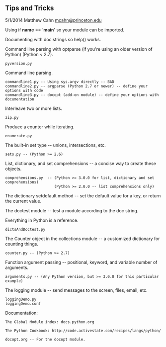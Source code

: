 Tips and Tricks
---------------

5/1/2014
Matthew Cahn
mcahn@princeton.edu


Using if __name__ == '__main__' so your module can be imported.

Documenting with doc strings so help() works.

Command line parsing with optparse (if you're using an older version of Python) (Python < 2.7).

    pyversion.py


Command line parsing.

    commandline1.py -- Using sys.argv directly -- BAD
    commandline2.py -- argparse (Python 2.7 or newer) -- define your options with code
    commandline3.py -- docopt (add-on module) -- define your options with documentation


Interleave two or more lists.

    zip.py


Produce a counter while iterating.

    enumerate.py


The built-in set type -- unions, intersections, etc.

    sets.py -- (Python >= 2.6)


List, dictionary, and set comprehensions -- a concise way to create these objects.

    comprehensions.py  -- (Python >= 3.0.0 for list, dictionary and set comprehensions)
                          (Python >= 2.0.0 -- list comprehensions only)


The dictionary setdefault method -- set the default value for a key, or return the current value.

The doctest module -- test a module according to the doc string.

Everything in Python is a reference.

    dictsAndDoctest.py


The Counter object in the collections module -- a customized dictionary for counting things.

    counter.py -- (Python >= 2.7)


Function argument passing -- positional, keyword, and variable number of arguments.

    arguments.py -- (Any Python version, but >= 3.0.0 for this particular example)


The logging module -- send messages to the screen, files, email, etc.

    loggingDemo.py
    loggingDemo.conf

Documentation:

    The Global Module index: docs.python.org

    The Python Cookbook: http://code.activestate.com/recipes/langs/python/

    docopt.org -- For the docopt module.